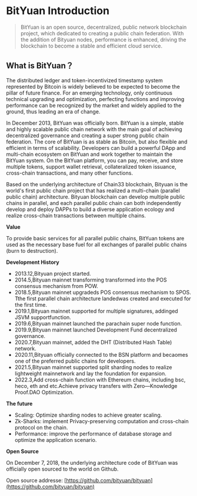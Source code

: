 # BitYuan Introduction

> BitYuan is an open source, decentralized, public network blockchain project, which dedicated to creating a public chain federation. With the addition of Bityuan nodes, performance is enhanced, driving the blockchain to become a stable and efficient cloud service.

## What is BitYuan？

The distributed ledger and token-incentivized timestamp system represented by Bitcoin is widely believed to be expected to become the pillar of future finance. For an emerging technology, only continuous technical upgrading and optimization, perfecting functions and improving performance can be recognized by the market and widely applied to the ground, thus leading an era of change.

In December 2013, BitYuan was officially born. BitYuan is a simple, stable and highly scalable public chain network with the main goal of achieving decentralized governance and creating a super strong public chain federation. The core of BitYuan is as stable as Bitcoin, but also flexible and efficient in terms of scalability. Developers can build a powerful DApp and multi-chain ecosystem on BitYuan and work together to maintain the BitYuan system. On the BitYuan platform, you can pay, receive, and store multiple tokens, support wallet retrieval, collateralized token issuance, cross-chain transactions, and many other functions.

Based on the underlying architecture of Chain33 blockchain, Bityuan is the world's first public chain project that has realized a multi-chain (parallel public chain) architecture. Bityuan blockchain can develop multiple public chains in parallel, and each parallel public chain can both independently develop and deploy DAPPs to build a diverse application ecology and realize cross-chain transactions between multiple chains.

**Value**

To provide basic services for all parallel public chains, BitYuan tokens are used as the necessary base fuel for all exchanges of parallel public chains (burn to destruction).

**Development History**

-   2013.12,Bityuan project started.
-   2014.5,Bityuan mainnet transforming transformed into the POS consensus mechanism from POW.
-   2018.5,Bityuan mainnet upgradeds POS consensus mechanism to SPOS. Tthe first parallel chain architecture landedwas created and executed for the first time.
-   2019.1,Bityuan mainnet supported for multiple signatures, addinged JSVM supportfunction.
-   2019.6,Bityuan mainnet launched the parachain super node function.
-   2019.9,Bityuan mainnet launched Development Fund decentralized governance.
-   2020.7,Bityuan mainnet, added the DHT (Distributed Hash Table) network.
-   2020.11,Bityuan officially connected to the BSN platform and becaomes one of the preferred public chains for developers.
-   2021.5,Bityuan mainnet supported split sharding nodes to realize lightweight mainnetwork and lay the foundation for expansion.
-   2022.3,Add cross-chain function with Ethereum chains, including bsc, heco, eth and etc.Achieve privacy transfers with Zero—Knowledge Proof.DAO Optimization.

**The future**

-   Scaling: Optimize sharding nodes to achieve greater scaling.
-   Zk-Sharks: implement Privacy-preserving computation and cross-chain protocol on the chain.
-   Performance: improve the performance of database storage and optimize the application scenario.

**Open Source**

On December 7, 2018, the underlying architecture code of BitYuan was officially open sourced to the world on Github.

Open source addresse: [https://github.com/bityuan/bityuan](https://github.com/bityuan/bityuan)
